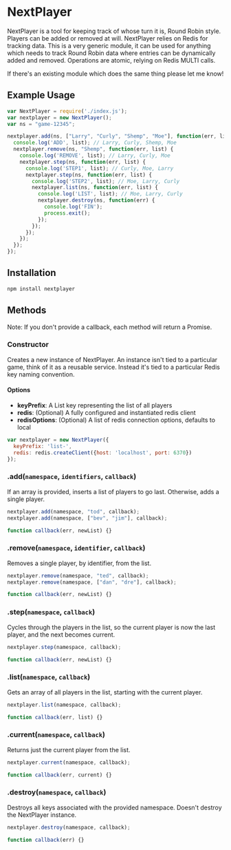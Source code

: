 # NextPlayer

NextPlayer is a tool for keeping track of whose turn it is, Round Robin style.
Players can be added or removed at will.
NextPlayer relies on Redis for tracking data.
This is a very generic module, it can be used for anything which needs to track Round Robin data where entries can be dynamically added and removed.
Operations are  atomic, relying on Redis MULTI calls.

If there's an existing module which does the same thing please let me know!

## Example Usage

```javascript
var NextPlayer = require('./index.js');
var nextplayer = new NextPlayer();
var ns = "game-12345";

nextplayer.add(ns, ["Larry", "Curly", "Shemp", "Moe"], function(err, list) {
  console.log('ADD', list); // Larry, Curly, Shemp, Moe
  nextplayer.remove(ns, "Shemp", function(err, list) {
    console.log('REMOVE', list); // Larry, Curly, Moe
    nextplayer.step(ns, function(err, list) {
      console.log('STEP1', list); // Curly, Moe, Larry
      nextplayer.step(ns, function(err, list) {
        console.log('STEP2', list); // Moe, Larry, Curly
        nextplayer.list(ns, function(err, list) {
          console.log('LIST', list); // Moe, Larry, Curly
          nextplayer.destroy(ns, function(err) {
            console.log('FIN');
            process.exit();
          });
        });
      });
    });
  });
});
```

## Installation

```bash
npm install nextplayer
```

## Methods

Note: If you don't provide a callback, each method will return a Promise.

### Constructor

Creates a new instance of NextPlayer. An instance isn't tied to a particular game, think of it as a reusable service. Instead it's tied to a particular Redis key naming convention.

#### Options

* **keyPrefix**: A List key representing the list of all players
* **redis**: (Optional) A fully configured and instantiated redis client
* **redisOptions**: (Optional) A list of redis connection options, defaults to local

```javascript
var nextplayer = new NextPlayer({
  keyPrefix: 'list-',
  redis: redis.createClient({host: 'localhost', port: 6370})
});
```

### .add(`namespace`, `identifiers`, `callback`)

If an array is provided, inserts a list of players to go last. Otherwise, adds a single player.

```javascript
nextplayer.add(namespace, "tod", callback);
nextplayer.add(namespace, ["bev", "jim"], callback);

function callback(err, newList) {}
```

### .remove(`namespace`, `identifier`, `callback`)

Removes a single player, by identifier, from the list.

```javascript
nextplayer.remove(namespace, "ted", callback);
nextplayer.remove(namespace, ["dan", "dre"], callback);

function callback(err, newList) {}
```

### .step(`namespace`, `callback`)

Cycles through the players in the list, so the current player is now the last player, and the next becomes current.

```javascript
nextplayer.step(namespace, callback);

function callback(err, newList) {}
```

### .list(`namespace`, `callback`)

Gets an array of all players in the list, starting with the current player.

```javascript
nextplayer.list(namespace, callback);

function callback(err, list) {}
```

### .current(`namespace`, `callback`)

Returns just the current player from the list.

```javascript
nextplayer.current(namespace, callback);

function callback(err, current) {}
```

### .destroy(`namespace`, `callback`)

Destroys all keys associated with the provided namespace. Doesn't destroy the NextPlayer instance.

```javascript
nextplayer.destroy(namespace, callback);

function callback(err) {}
```
